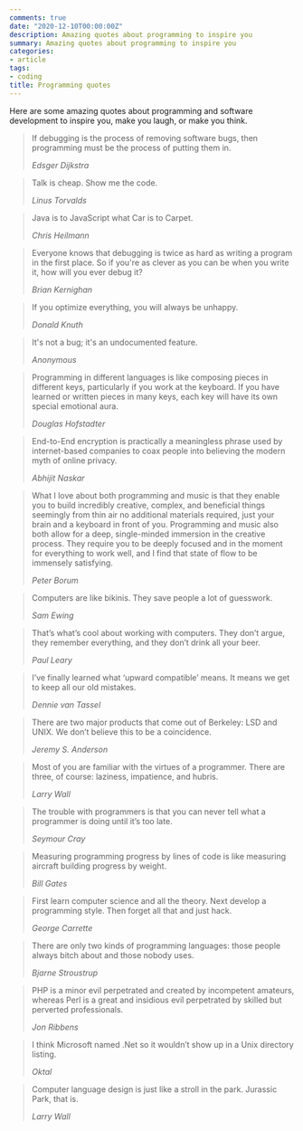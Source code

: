 ```yaml
---
comments: true
date: "2020-12-10T00:00:00Z"
description: Amazing quotes about programming to inspire you
summary: Amazing quotes about programming to inspire you
categories:
- article
tags:
- coding
title: Programming quotes
---
```


Here are some amazing quotes about programming and software development to inspire you, make you laugh, or make you think.

> If debugging is the process of removing software bugs, then programming must be the process of putting them in.
> 
> *Edsger Dijkstra* 

> Talk is cheap. Show me the code.
> 
> *Linus Torvalds*

> Java is to JavaScript what Car is to Carpet.
> 
> *Chris Heilmann*

> Everyone knows that debugging is twice as hard as writing a program in the first place. So if you're as clever as you can be when you write it, how will you ever debug it?
> 
> *Brian Kernighan*

> If you optimize everything, you will always be unhappy.
> 
> *Donald Knuth*

> It's not a bug; it's an undocumented feature.
> 
> *Anonymous*

> Programming in different languages is like composing pieces in different keys, particularly if you work at the keyboard. If you have learned or written pieces in many keys, each key will have its own special emotional aura.
> 
> *Douglas Hofstadter*

> End-to-End encryption is practically a meaningless phrase used by internet-based companies to coax people into believing the modern myth of online privacy.
> 
> *Abhijit Naskar*

> What I love about both programming and music is that they enable you to build incredibly creative, complex, and beneficial things seemingly from thin air no additional materials required, just your brain and a keyboard in front of you.
Programming and music also both allow for a deep, single-minded immersion in the creative process. They require you to be deeply focused and in the moment for everything to work well, and I find that state of flow to be immensely satisfying.
> 
> *Peter Borum*


> Computers are like bikinis. They save people a lot of guesswork.
> 
> *Sam Ewing*

> That’s what’s cool about working with computers.  They don’t argue, they remember everything, and they don’t drink all your beer.
> 
> *Paul Leary*

> I’ve finally learned what ‘upward compatible’ means.  It means we get to keep all our old mistakes.
> 
> *Dennie van Tassel*

> There are two major products that come out of Berkeley: LSD and UNIX.  We don’t believe this to be a coincidence.
> 
> *Jeremy S. Anderson*

> Most of you are familiar with the virtues of a programmer.  There are three, of course: laziness, impatience, and hubris.
> 
> *Larry Wall*

> The trouble with programmers is that you can never tell what a programmer is doing until it’s too late.
> 
> *Seymour Cray*

> Measuring programming progress by lines of code is like measuring aircraft building progress by weight.
> 
> *Bill Gates*

> First learn computer science and all the theory.  Next develop a programming style.  Then forget all that and just hack.
> 
> *George Carrette*

>There are only two kinds of programming languages: those people always bitch about and those nobody uses.
> 
> *Bjarne Stroustrup*

> PHP is a minor evil perpetrated and created by incompetent amateurs, whereas Perl is a great and insidious evil perpetrated by skilled but perverted professionals.
> 
> *Jon Ribbens*

>I think Microsoft named .Net so it wouldn’t show up in a Unix directory listing.
> 
> *Oktal*

> Computer language design is just like a stroll in the park.  Jurassic Park, that is.
> 
> *Larry Wall*
